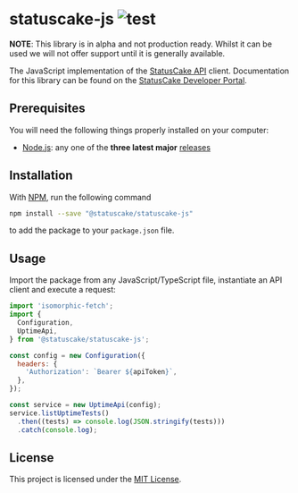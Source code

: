 # statuscake-js ![test](https://github.com/StatusCakeDev/statuscake-js/workflows/test/badge.svg)

**NOTE**: This library is in alpha and not production ready. Whilst it can be
used we will not offer support until it is generally available.

The JavaScript implementation of the [StatusCake
API](https://www.statuscake.com/api/v1) client. Documentation for this library
can be found on the [StatusCake Developer
Portal](https://www.statuscake.com/api/v1).

## Prerequisites

You will need the following things properly installed on your computer:

- [Node.js](https://nodejs.org/en/): any one of the **three latest major**
  [releases](https://nodejs.org/en/)

## Installation

With [NPM](https://www.npmjs.com/), run the following command

```bash
npm install --save "@statuscake/statuscake-js"
```

to add the package to your `package.json` file.

## Usage

Import the package from any JavaScript/TypeScript file, instantiate an API
client and execute a request:

```javascript
import 'isomorphic-fetch';
import {
  Configuration,
  UptimeApi,
} from '@statuscake/statuscake-js';

const config = new Configuration({
  headers: {
    'Authorization': `Bearer ${apiToken}`,
  },
});

const service = new UptimeApi(config);
service.listUptimeTests()
  .then((tests) => console.log(JSON.stringify(tests)))
  .catch(console.log);
```

## License

This project is licensed under the [MIT License](LICENSE).
